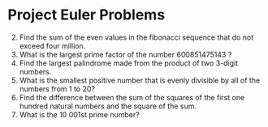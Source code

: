 # Project Euler Problems
2) Find the sum of the even values in the fibonacci sequence that do not exceed four million.
3) What is the largest prime factor of the number 600851475143 ?
4) Find the largest palindrome made from the product of two 3-digit numbers.
5) What is the smallest positive number that is evenly divisible by all of the numbers from 1 to 20?
6) Find the difference between the sum of the squares of the first one hundred natural numbers and the square of the sum.
7) What is the 10 001st prime number?

